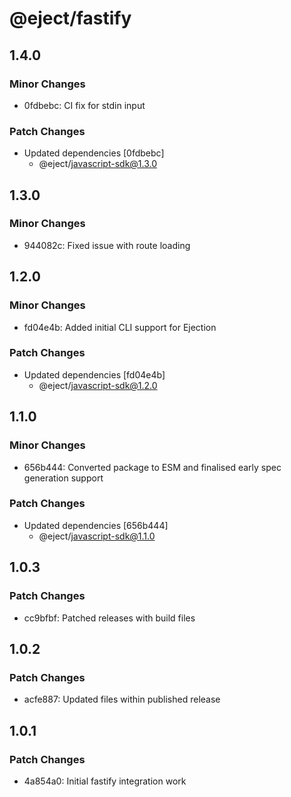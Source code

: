 # @eject/fastify

## 1.4.0

### Minor Changes

- 0fdbebc: CI fix for stdin input

### Patch Changes

- Updated dependencies [0fdbebc]
  - @eject/javascript-sdk@1.3.0

## 1.3.0

### Minor Changes

- 944082c: Fixed issue with route loading

## 1.2.0

### Minor Changes

- fd04e4b: Added initial CLI support for Ejection

### Patch Changes

- Updated dependencies [fd04e4b]
  - @eject/javascript-sdk@1.2.0

## 1.1.0

### Minor Changes

- 656b444: Converted package to ESM and finalised early spec generation support

### Patch Changes

- Updated dependencies [656b444]
  - @eject/javascript-sdk@1.1.0

## 1.0.3

### Patch Changes

- cc9bfbf: Patched releases with build files

## 1.0.2

### Patch Changes

- acfe887: Updated files within published release

## 1.0.1

### Patch Changes

- 4a854a0: Initial fastify integration work
